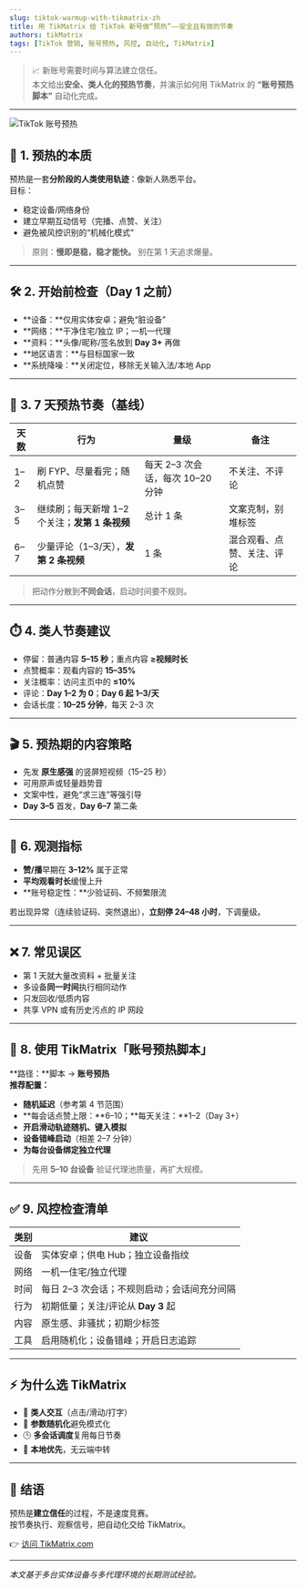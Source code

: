 ```yaml
---
slug: tiktok-warmup-with-tikmatrix-zh
title: 用 TikMatrix 给 TikTok 新号做“预热”——安全且有效的节奏
authors: tikMatrix
tags: [TikTok 营销, 账号预热, 风控, 自动化, TikMatrix]
---
```


> 📈 新账号需要时间与算法建立信任。  
> 本文给出**安全、类人化的预热节奏**，并演示如何用 TikMatrix 的 **“账号预热脚本”** 自动化完成。

<!-- truncate -->
---
![TikTok 账号预热](/img/blog/tiktok-warmup.webp)

## 🧠 1. 预热的本质

预热是一套**分阶段的人类使用轨迹**：像新人熟悉平台。  
目标：

- 稳定设备/网络身份
- 建立早期互动信号（完播、点赞、关注）
- 避免被风控识别的“机械化模式”

> 原则：**慢即是稳，稳才能快。** 别在第 1 天追求爆量。

---

## 🛠️ 2. 开始前检查（Day 1 之前）

- **设备：**仅用实体安卓；避免“脏设备”  
- **网络：**干净住宅/独立 IP；一机一代理  
- **资料：**头像/昵称/签名放到 **Day 3+** 再做  
- **地区语言：**与目标国家一致  
- **系统降噪：**关闭定位，移除无关输入法/本地 App

---

## 📅 3. 7 天预热节奏（基线）

| 天数 | 行为 | 量级 | 备注 |
|---|---|---|---|
| 1–2 | 刷 FYP、尽量看完；随机点赞 | 每天 2–3 次会话，每次 10–20 分钟 | 不关注、不评论 |
| 3–5 | 继续刷；每天新增 1–2 个关注；**发第 1 条视频** | 总计 1 条 | 文案克制，别堆标签 |
| 6–7 | 少量评论（1–3/天），**发第 2 条视频** | 1 条 | 混合观看、点赞、关注、评论 |

> 把动作分散到**不同会话**，启动时间要不规则。

---

## ⏱️ 4. 类人节奏建议

- 停留：普通内容 **5–15 秒**；重点内容 **≥视频时长**  
- 点赞概率：观看内容的 **15–35%**  
- 关注概率：访问主页中的 **≤10%**  
- 评论：**Day 1–2 为 0**；**Day 6 起 1–3/天**  
- 会话长度：**10–25 分钟**，每天 2–3 次

---

## 🎬 5. 预热期的内容策略

- 先发 **原生感强** 的竖屏短视频（15–25 秒）  
- 可用原声或轻量趋势音  
- 文案中性，避免“求三连”等强引导  
- **Day 3–5** 首发，**Day 6–7** 第二条

---

## 🧪 6. 观测指标

- **赞/播**早期在 **3–12%** 属于正常  
- **平均观看时长**缓慢上升  
- **账号稳定性：**少验证码、不频繁限流

若出现异常（连续验证码、突然退出），**立刻停 24–48 小时**，下调量级。

---

## ❌ 7. 常见误区

- 第 1 天就大量改资料 + 批量关注  
- 多设备**同一时间**执行相同动作  
- 只发回收/低质内容  
- 共享 VPN 或有历史污点的 IP 网段

---

## 🤖 8. 使用 TikMatrix「账号预热脚本」

**路径：**脚本 → **账号预热**  
**推荐配置：**

- **随机延迟**（参考第 4 节范围）  
- **每会话点赞上限：**6–10；**每天关注：**1–2（Day 3+）  
- **开启滑动轨迹随机、键入模拟**  
- **设备错峰启动**（相差 2–7 分钟）  
- **为每台设备绑定独立代理**

> 先用 **5–10 台设备** 验证代理池质量，再扩大规模。

---

## ✅ 9. 风控检查清单

| 类别 | 建议 |
|---|---|
| 设备 | 实体安卓；供电 Hub；独立设备指纹 |
| 网络 | 一机一住宅/独立代理 |
| 时间 | 每日 2–3 次会话；不规则启动；会话间充分间隔 |
| 行为 | 初期低量；关注/评论从 **Day 3** 起 |
| 内容 | 原生感、非骚扰；初期少标签 |
| 工具 | 启用随机化；设备错峰；开启日志追踪 |

---

## ⚡ 为什么选 TikMatrix

- 🧠 **类人交互**（点击/滑动/打字）
- 🎲 **参数随机化**避免模式化
- 🕒 **多会话调度**复用每日节奏
- 🔐 **本地优先**，无云端中转

---

## 🏁 结语

预热是**建立信任**的过程，不是速度竞赛。  
按节奏执行、观察信号，把自动化交给 TikMatrix。

👉 [访问 TikMatrix.com](https://www.tikmatrix.com)

---

_本文基于多台实体设备与多代理环境的长期测试经验。_
